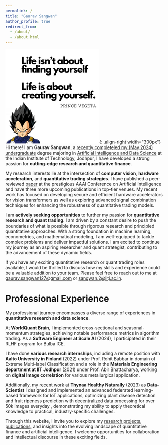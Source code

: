 ```yaml
---
permalink: /
title: "Gaurav Sangwan"
author_profile: true
redirect_from: 
  - /about/
  - /about.html
---
```


![ART](/images/about.png){: .align-right width="300px"}
Hi there! I am **Gaurav Sangwan**, a <u>recently completeled my (May 2024) undergraduate</u> degree majoring in <u>Artificial Intelligence and Data Science</u> at the Indian Institute of Technology, Jodhpur, I have developed a strong passion for **cutting-edge research and quantitative finance**.

My research interests lie at the intersection of **computer vision**, **hardware acceleration**, and **quantitative trading strategies**. I have published a peer-reviewed [paper](https://ojs.aaai.org/index.php/AAAI/article/view/26942) at the prestigious AAAI Conference on Artificial Intelligence and have three more upcoming publications in top-tier venues. My recent work has focused on developing secure and efficient hardware accelerators for vision transformers as well as exploring advanced signal combination techniques for enhancing the robustness of quantitative trading models.

I am **actively seeking opportunities** to further my passion for **quantitative research and quant trading**. I am driven by a constant desire to push the boundaries of what is possible through rigorous research and principled quantitative approaches. With a strong foundation in machine learning, econometrics, and mathematical modeling, I am well-equipped to tackle complex problems and deliver impactful solutions. I am excited to continue my journey as an aspiring researcher and quant strategist, contributing to the advancement of these dynamic fields.

If you have any exciting quantitative research or quant trading roles available, I would be thrilled to discuss how my skills and experience could be a valuable addition to your team. Please feel free to reach out to me at [gaurav.sangwan127@gmail.com](mailto:gaurav.sangwan127@gmail.com) or [sangwan.2@iitj.ac.in](mailto:sangwan.2@iitj.ac.in). 

# Professional Experience

<!-- Beyond academics, I have gained valuable industry experience through roles as a **Research Consultant** at <u>WorldQuant Brain</u> and a **Part-Time Software Engineer** at <u>Scale AI</u>. At WorldQuant, I implemented cross-sectional, seasonal-momentum strategies in the US and Chinese markets, achieving impressive Sharpe ratios. At Scale AI, I worked on optimizing and testing AI algorithms for large language models used in data tasks, while also serving as a diligent code reviewer.

In addition to above I have also worked as a **computer vision researcher** for Ayata Intelligence Private Limited under the supervision of [Sanchit Agarwal](https://github.com/SanchitAggarwal), in which I developed a novel federated learning powered IoT based Plant disease identification and Fruit Ripeness prediction system.  -->

My professional journey encompasses a diverse range of experiences in **quantitative research and data science**. 

At **WorldQuant Brain**, I implemented cross-sectional and seasonal-momentum strategies, achieving notable performance metrics in algorithm trading. As a **Software Engineer at Scale AI** (2024), I participated in their RLHF program for Bulba ICE. 

I have done **various research internships**, including a remote position with **Aalto University in Finland** (2022) under Prof. Rohit Babbar in domain of Extreme Multi-label Classification and a role in the **Materials Engineering department at IIT Jodhpur** (2021) under Prof. Abir Bhattacharya, working on **digital Image correlation** for various metallurgical application. 

Additionally, my [recent work](https://github.com/gauravsangwan/gauravsangwan.github.io/blob/master/files/thynaa.pdf) at **Thynaa Healthy Naturally** (2023) as **Data-Scientist** I designed and implemented an advanced federated learning-based framework for IoT applications, optimizing plant disease detection and fruit ripeness prediction with decentralized data processing for over 50k images everyday , demonstrating my ability to apply theoretical knowledge to practical, industry-specific challenges. 

Through this website, I invite you to explore my [research projects](https://gauravsangwan.github.io/portfolio/), [publications](https://gauravsangwan.github.io/publications/), and insights into the evolving landscape of quantitative finance and artificial intelligence. I welcome opportunities for collaboration and intellectual discourse in these exciting fields.